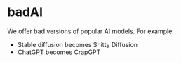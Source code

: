 # badAI

We offer bad versions of popular AI models. For example:
* Stable diffusion becomes Shitty Diffusion
* ChatGPT becomes CrapGPT

